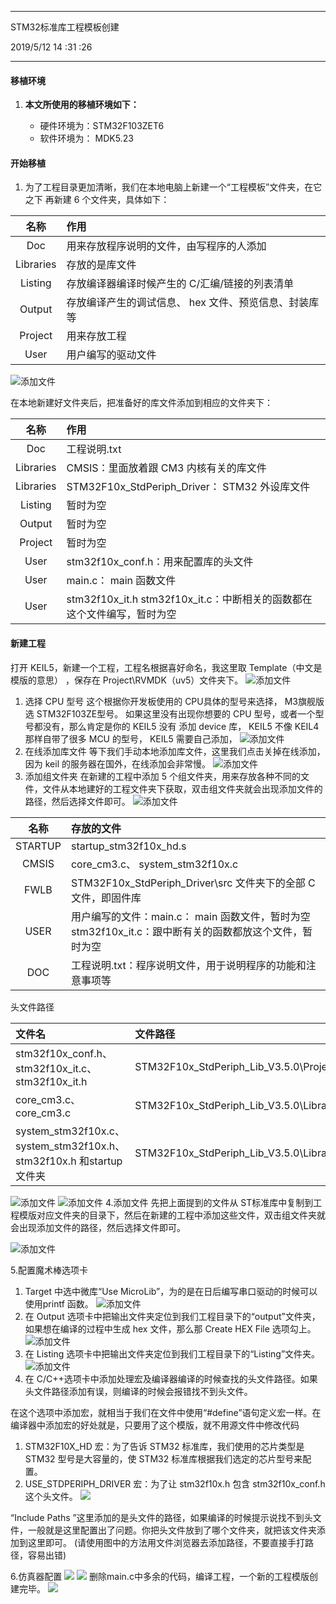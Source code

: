 
----------
STM32标准库工程模板创建

2019/5/12 14 :31 :26 

----------

#### 移植环境 ####


1. **本文所使用的移植环境如下：**

	- 硬件环境为：STM32F103ZET6
	- 软件环境为： MDK5.23

#### 开始移植 ####


1. 为了工程目录更加清晰，我们在本地电脑上新建一个“工程模板”文件夹，在它之下
再新建 6 个文件夹，具体如下：

| 名称 | 作用 |
| :----: | :----- |
| Doc | 用来存放程序说明的文件，由写程序的人添加 |
| Libraries | 存放的是库文件 |
| Listing |存放编译器编译时候产生的 C/汇编/链接的列表清单 |
| Output | 存放编译产生的调试信息、 hex 文件、预览信息、封装库等 |
| Project | 用来存放工程 |
| User | 用户编写的驱动文件|

![添加文件](1.png)


在本地新建好文件夹后，把准备好的库文件添加到相应的文件夹下：

| 名称 | 作用 |
| :----: | :----- |
| Doc | 工程说明.txt |
| Libraries | CMSIS：里面放着跟 CM3 内核有关的库文件 
| Libraries | STM32F10x_StdPeriph_Driver： STM32 外设库文件 |
| Listing | 暂时为空 |
|Output | 暂时为空 |
|Project | 暂时为空 |
| User |stm32f10x_conf.h：用来配置库的头文件|
| User |  main.c： main 函数文件 |
| User | stm32f10x_it.h stm32f10x_it.c：中断相关的函数都在这个文件编写，暂时为空 |

####  新建工程 ####

打开 KEIL5，新建一个工程，工程名根据喜好命名，我这里取 Template（中文是模版的意思） ，保存在 Project\RVMDK（uv5）文件夹下。
 ![添加文件](2.png)
1. 选择 CPU 型号
这个根据你开发板使用的 CPU具体的型号来选择， M3旗舰版选 STM32F103ZE型号。
如果这里没有出现你想要的 CPU 型号，或者一个型号都没有，那么肯定是你的 KEIL5 没有
添加 device 库， KEIL5 不像 KEIL4 那样自带了很多 MCU 的型号， KEIL5 需要自己添加，
 ![添加文件](3.png)
2. 在线添加库文件
等下我们手动本地添加库文件，这里我们点击关掉在线添加，因为 keil 的服务器在国外，在线添加会非常慢。
 ![添加文件](4.png)
3. 添加组文件夹
在新建的工程中添加 5 个组文件夹，用来存放各种不同的文件，文件从本地建好的工程文件夹下获取，双击组文件夹就会出现添加文件的路径，然后选择文件即可。
 ![添加文件](5.png)

| 名称 | 存放的文件 |
| :---: | :----- |
| STARTUP | startup_stm32f10x_hd.s
| CMSIS | core_cm3.c、 system_stm32f10x.c
| FWLB | STM32F10x_StdPeriph_Driver\src 文件夹下的全部 C 文件，即固件库 |
| USER  | 用户编写的文件：main.c： main 函数文件，暂时为空 stm32f10x_it.c：跟中断有关的函数都放这个文件，暂时为空 |
| DOC  |工程说明.txt：程序说明文件，用于说明程序的功能和注意事项等 |

头文件路径

| 文件名  |文件路径 | 放置路径 |
| :--- | :----- | :----|
|stm32f10x_conf.h、stm32f10x_it.c、stm32f10x_it.h | STM32F10x_StdPeriph_Lib_V3.5.0\Project\STM32F10x_StdPeriph_Template | \template\User |
| core_cm3.c、core_cm3.c | STM32F10x_StdPeriph_Lib_V3.5.0\Libraries\CMSIS\CM3\CoreSupport |  STM32F10x_StdPeriph_Lib_V3.5.0\Libraries\CMSIS |
| system_stm32f10x.c、system_stm32f10x.h、stm32f10x.h 和startup文件夹 |STM32F10x_StdPeriph_Lib_V3.5.0\Libraries\CMSIS\CM3\DeviceSupport\ST\STM32F10x  |  STM32F10x_StdPeriph_Lib_V3.5.0\Libraries\CMSIS|
 ![添加文件](14.png)
 ![添加文件](13.png)
4.添加文件
先把上面提到的文件从 ST标准库中复制到工程模版对应文件夹的目录下，然后在新建的工程中添加这些文件，双击组文件夹就会出现添加文件的路径，然后选择文件即可。

 ![添加文件](6.png)

5.配置魔术棒选项卡


1. Target 中选中微库“Use MicroLib”，为的是在日后编写串口驱动的时候可以使用printf 函数。
![添加文件](7.png)
2.  在 Output 选项卡中把输出文件夹定位到我们工程目录下的“output”文件夹，如果想在编译的过程中生成 hex 文件，那么那 Create HEX File 选项勾上。 ![添加文件](8.png)
3.  在 Listing 选项卡中把输出文件夹定位到我们工程目录下的“Listing”文件夹。 ![添加文件](9.png)
4.  在 C/C++选项卡中添加处理宏及编译器编译的时候查找的头文件路径。如果头文件路径添加有误，则编译的时候会报错找不到头文件。

在这个选项中添加宏，就相当于我们在文件中使用“#define”语句定义宏一样。在编译器中添加宏的好处就是，只要用了这个模版，就不用源文件中修改代码
1. STM32F10X_HD 宏：为了告诉 STM32 标准库，我们使用的芯片类型是 STM32 型号是大容量的，使 STM32 标准库根据我们选定的芯片型号来配置。
2. USE_STDPERIPH_DRIVER 宏：为了让 stm32f10x.h 包含 stm32f10x_conf.h 这个头文件。
![](10.png)

“Include Paths ”这里添加的是头文件的路径，如果编译的时候提示说找不到头文件，一般就是这里配置出了问题。你把头文件放到了哪个文件夹，就把该文件夹添加到这里即可。 (请使用图中的方法用文件浏览器去添加路径，不要直接手打路径，容易出错)

6.仿真器配置
![](11.png)
![](12.png)
删除main.c中多余的代码，编译工程，一个新的工程模版创建完毕。
![](15.png)
